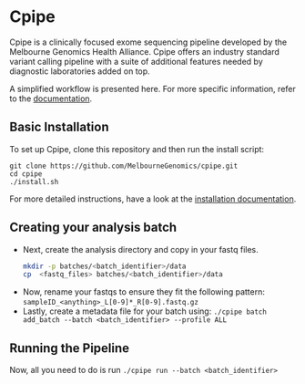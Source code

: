 # Cpipe  

Cpipe is a clinically focused exome sequencing pipeline developed
by the Melbourne Genomics Health Alliance. Cpipe offers an industry
standard variant calling pipeline with a suite of additional features 
needed by diagnostic laboratories added on top.

A simplified workflow is presented here. For more specific information, refer to the [documentation](docs/index.md).

## Basic Installation

To set up Cpipe, clone this repository and then run the install script:

    git clone https://github.com/MelbourneGenomics/cpipe.git
    cd cpipe
    ./install.sh
    
For more detailed instructions, have a look at the [installation documentation](docs/install.md).

## Creating your analysis batch

* Next, create the analysis directory and copy in your fastq files.
   ```bash
   mkdir -p batches/<batch_identifier>/data
   cp  <fastq_files> batches/<batch_identifier>/data
   ```
* Now, rename your fastqs to ensure they fit the following pattern:
`sampleID_<anything>_L[0-9]*_R[0-9].fastq.gz`
* Lastly, create a metadata file for your batch using:
`./cpipe batch add_batch --batch <batch_identifier> --profile ALL`

## Running the Pipeline

Now, all you need to do is run `./cpipe run --batch <batch_identifier>`
